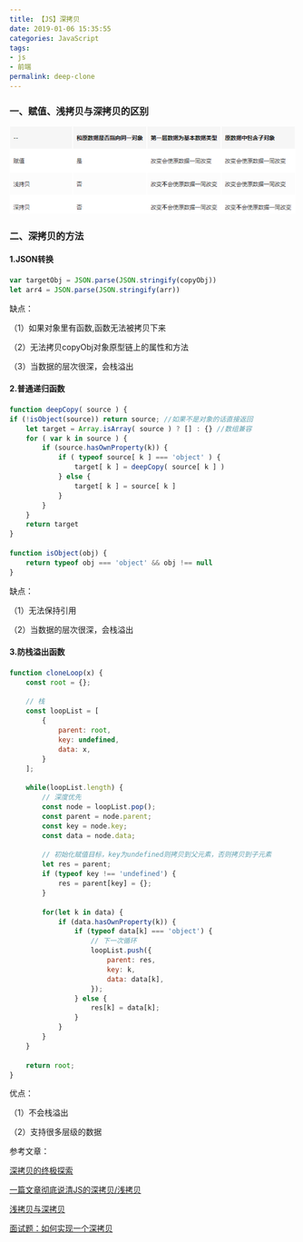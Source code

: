 ```yaml
---
title: 【JS】深拷贝
date: 2019-01-06 15:35:55
categories: JavaScript
tags:
- js
- 前端
permalink: deep-clone
---
```

### 一、赋值、浅拷贝与深拷贝的区别
![区别](../images/clone.png)
<!--more-->

### 二、深拷贝的方法
#### 1.JSON转换
```javascript
var targetObj = JSON.parse(JSON.stringify(copyObj))
let arr4 = JSON.parse(JSON.stringify(arr))
```
缺点：

（1）如果对象里有函数,函数无法被拷贝下来

（2）无法拷贝copyObj对象原型链上的属性和方法

（3）当数据的层次很深，会栈溢出

#### 2.普通递归函数
```javascript
function deepCopy( source ) {
if (!isObject(source)) return source; //如果不是对象的话直接返回
    let target = Array.isArray( source ) ? [] : {} //数组兼容
    for ( var k in source ) {
    	if (source.hasOwnProperty(k)) {
    		if ( typeof source[ k ] === 'object' ) {
            	target[ k ] = deepCopy( source[ k ] )
        	} else {
            	target[ k ] = source[ k ]
        	}
    	}
    }
    return target
}

function isObject(obj) {
    return typeof obj === 'object' && obj !== null
}
```

缺点：

（1）无法保持引用

（2）当数据的层次很深，会栈溢出

#### 3.防栈溢出函数
```javascript
function cloneLoop(x) {
    const root = {};

    // 栈
    const loopList = [
        {
            parent: root,
            key: undefined,
            data: x,
        }
    ];

    while(loopList.length) {
        // 深度优先
        const node = loopList.pop();
        const parent = node.parent;
        const key = node.key;
        const data = node.data;

        // 初始化赋值目标，key为undefined则拷贝到父元素，否则拷贝到子元素
        let res = parent;
        if (typeof key !== 'undefined') {
            res = parent[key] = {};
        }

        for(let k in data) {
            if (data.hasOwnProperty(k)) {
                if (typeof data[k] === 'object') {
                    // 下一次循环
                    loopList.push({
                        parent: res,
                        key: k,
                        data: data[k],
                    });
                } else {
                    res[k] = data[k];
                }
            }
        }
    }

    return root;
}
```

优点：

（1）不会栈溢出

（2）支持很多层级的数据

参考文章：

[深拷贝的终极探索](https://yanhaijing.com/javascript/2018/10/10/clone-deep/)

[一篇文章彻底说清JS的深拷贝/浅拷贝](https://segmentfault.com/a/1190000012828382)

[浅拷贝与深拷贝](https://github.com/ljianshu/blog/issues/5)

[面试题：如何实现一个深拷贝](https://juejin.im/post/5c45112e6fb9a04a027aa8fe)
